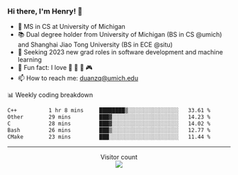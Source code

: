 ### Hi there, I'm Henry! 👋

- 🔭 MS in CS at University of Michigan
- 📚 Dual degree holder from University of Michigan (BS in CS @umich) and Shanghai Jiao Tong University (BS in ECE @situ)
- 🤖 Seeking 2023 new grad roles in software development and machine learning
- 🍁 Fun fact: I love 📸 🏓 🍜 🎮
- 📫 How to reach me: [duanzq@umich.edu](mailto:duanzq@umich.edu)

📊 Weekly coding breakdown
<!--START_SECTION:waka-->

```txt
C++          1 hr 8 mins     ████████▒░░░░░░░░░░░░░░░░   33.61 %
Other        29 mins         ███▓░░░░░░░░░░░░░░░░░░░░░   14.23 %
C            28 mins         ███▓░░░░░░░░░░░░░░░░░░░░░   14.02 %
Bash         26 mins         ███▒░░░░░░░░░░░░░░░░░░░░░   12.77 %
CMake        23 mins         ███░░░░░░░░░░░░░░░░░░░░░░   11.44 %
```

<!--END_SECTION:waka-->

***
<p align="center"> 
  Visitor count<br>
  <img src="https://profile-counter.glitch.me/zlzq-duanzq/count.svg" />
</p>

<!-- ![Henry Duan's GitHub stats](https://github-readme-stats.vercel.app/api?username=zlzq-duanzq&show_icons=true)

![trophy](https://github-profile-trophy.vercel.app/?username=zlzq-duanzq&column=7)

[![Top Langs](https://github-readme-stats.vercel.app/api/top-langs/?username=zlzq-duanzq&layout=compact)](https://github.com/zlzq-duanzq/github-readme-stats) -->
